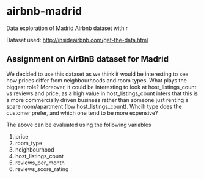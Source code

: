 # airbnb-madrid
Data exploration of Madrid Airbnb dataset with r

Dataset used: http://insideairbnb.com/get-the-data.html

## Assignment on AirBnB dataset for Madrid

We decided to use this dataset as we think it would be interesting to see how prices differ from neighbourhoods and room types. What plays the biggest role? Moreover, it could be interesting to look at host_listings_count vs reviews and price, as a high value in host_listings_count infers that this is a more commercially driven business rather than someone just renting a spare room/apartment (low host_listings_count). Whcih type does the customer prefer, and which one tend to be more expensive? 

The above can be evaluated using the following variables 
1. price 
2. room_type
3. neighbourhood 
4. host_listings_count 
5. reviews_per_month
6. reviews_score_rating
